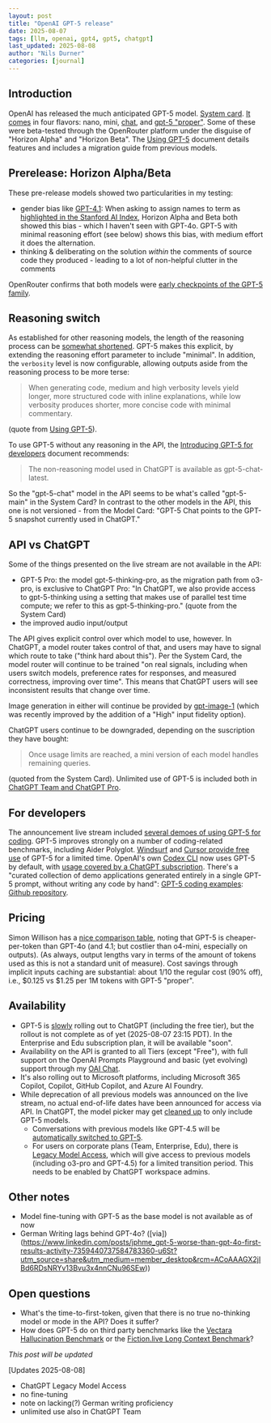 ```yaml
---
layout: post
title: "OpenAI GPT-5 release"
date: 2025-08-07
tags: [llm, openai, gpt4, gpt5, chatgpt]
last_updated: 2025-08-08
author: "Nils Durner"
categories: [journal]
---
```


## Introduction
OpenAI has released the much anticipated GPT-5 model. [System card](https://openai.com/index/gpt-5-system-card/). [It comes](https://platform.openai.com/docs/models) in four flavors: nano, mini, [chat](https://platform.openai.com/docs/models/gpt-5-chat-latest), and [gpt-5 "proper"](https://platform.openai.com/docs/models/gpt-5). Some of these were beta-tested through the OpenRouter platform under the disguise of "Horizon Alpha" and "Horizon Beta". The [Using GPT-5](https://platform.openai.com/docs/guides/latest-model) document details features and includes a migration guide from previous models.

## Prerelease: Horizon Alpha/Beta
These pre-release models showed two particularities in my testing:
* gender bias like [GPT-4.1](_openai-api-gpt-4.1): When asking to assign names to term as [highlighted in the Stanford AI Index](stanford-ai-index), Horizon Alpha and Beta both showed this bias - which I haven't seen with GPT-4o. GPT-5 with minimal reasoning effort (see below) shows this bias, with medium effort it does the alternation. 
* thinking & deliberating on the solution *within* the comments of source code they produced - leading to a lot of non-helpful clutter in the comments

OpenRouter confirms that both models were [early checkpoints of the GPT-5 family](https://www.linkedin.com/posts/openrouter_excited-to-launch-gpt-5-on-openrouter-let-activity-7359290990014185472-5m7r?utm_source=share&utm_medium=member_desktop&rcm=ACoAAAGX2jIBd6RDsNRYv13Bvu3x4nnCNu96SEw).

## Reasoning switch
As established for other reasoning models, the length of the reasoning process can be [somewhat shortened](reasoning-models-no-think). GPT-5 makes this explicit, by extending the reasoning effort parameter to include "minimal". In addition, the `verbosity` level is now configurable, allowing outputs aside from the reasoning process to be more terse:
> When generating code, medium and high verbosity levels yield longer, more structured code with inline explanations, while low verbosity produces shorter, more concise code with minimal commentary.

(quote from [Using GPT-5](https://platform.openai.com/docs/guides/latest-model)).

To use GPT-5 without any reasoning in the API, the [Introducing GPT-5 for developers](https://openai.com/index/introducing-gpt-5-for-developers/) document recommends:
> The non-reasoning model used in ChatGPT is available as gpt-5-chat-latest.

So the "gpt-5-chat" model in the API seems to be what's called "gpt-5-main" in the System Card? In contrast to the other models in the API, this one is not versioned - from the Model Card: "GPT-5 Chat points to the GPT-5 snapshot currently used in ChatGPT."

## API vs ChatGPT
Some of the things presented on the live stream are not available in the API:
* GPT-5 Pro: the model gpt-5-thinking-pro, as the migration path from o3-pro, is exclusive to ChatGPT Pro: "In ChatGPT, we also provide access
to gpt-5-thinking using a setting that makes use of parallel test time compute; we refer to this as gpt-5-thinking-pro." (quote from the System Card)
* the improved audio input/output

The API gives explicit control over which model to use, however. In ChatGPT, a model router takes control of that, and users may have to signal which route to take ("think hard about this"). Per the System Card, the model router will continue to be trained "on real signals, including when users switch models, preference rates for responses, and measured correctness, improving over time". This means that ChatGPT users will see inconsistent results that change over time.

Image generation in either will continue be provided by [gpt-image-1](gpt4o-image-generation) (which was recently improved by the addition of a "High" input fidelity option).

ChatGPT users continue to be downgraded, depending on the suscription they have bought:
> Once usage limits are reached, a mini version of each model handles
remaining queries.

(quoted from the System Card). Unlimited use of GPT-5 is included both in [ChatGPT Team and ChatGPT Pro](https://help.openai.com/en/articles/11909943-gpt-5-in-chatgpt#:~:text=unlimited%20access%20to%20our%20GPT-5%20models).

## For developers
The announcement live stream included [several demoes of using GPT-5 for coding](https://youtu.be/0Uu_VJeVVfo?t=2464). GPT-5 improves strongly on a number of coding-related benchmarks, including Aider Polyglot. [Windsurf](https://x.com/OpenAIDevs/status/1953554951885713859) and [Cursor provide free use](https://x.com/cursor_ai/status/1953519580627742750) of GPT-5 for a limited time. OpenAI's own [Codex CLI](openai-codex-notes) now uses GPT-5 by default, with [usage covered by a ChatGPT subscription](https://x.com/embirico/status/1953526045573059056). There's a "curated collection of demo applications generated entirely in a single GPT-5 prompt, without writing any code by hand": [GPT-5 coding examples](https://gpt-examples.com): [Github repository](https://github.com/openai/gpt-5-coding-examples).

## Pricing
Simon Willison has a [nice comparison table](https://simonwillison.net/2025/Aug/7/gpt-5/#:~:text=Input%20%24%2Fm), noting that GPT-5 is cheaper-per-token than GPT-4o (and 4.1; but costlier than o4-mini, especially on outputs). (As always, output lengths vary in terms of the amount of tokens used as this is not a standard unit of measure). Cost savings through implicit inputs caching are substantial: about 1/10 the regular cost (90% off), i.e., $0.125 vs $1.25 per 1M tokens with GPT-5 "proper".

## Availability
* GPT-5 is [slowly](https://help.openai.com/en/articles/6825453-chatgpt-release-notes#:~:text=GPT-5%20is%20slowly%20rolling%20out) rolling out to ChatGPT (including the free tier), but the rollout is not complete as of yet (2025-08-07 23:15 PDT). In the Enterprise and Edu subscription plan, it will be available "soon".
* Availability on the API is granted to all Tiers (except "Free"), with full support on the OpenAI Prompts Playground and basic (yet evolving) support through my [OAI Chat](oai_chat-updates).
* It's also rolling out to Microsoft platforms, including Microsoft 365 Copilot, Copilot, GitHub Copilot, and Azure AI Foundry.
* While deprecation of all previous models was announced on the live stream, no actual end-of-life dates have been announced for access via API. In ChatGPT, the model picker may get [cleaned up](https://x.com/OpenAI/status/1953526591629508735) to only include GPT-5 models.
    * Conversations with previous models like GPT-4.5 will be [automatically switched to GPT-5](https://help.openai.com/en/articles/6825453-chatgpt-release-notes#:~:text=ChatGPT%20will%20automatically%20switch%20it%20to%20the%20closest%20GPT-5%20equivalent
).
    * For users on corporate plans (Team, Enterprise, Edu), there is [Legacy Model Access](https://help.openai.com/en/articles/11954883-legacy-model-access-for-team-enterprise-and-edu-users#h_ffaadea924), which will give access to previous models (including o3-pro and GPT-4.5) for a limited transition period. This needs to be enabled by ChatGPT workspace admins.

## Other notes
* Model fine-tuning with GPT-5 as the base model is not available as of now
* German Writing lags behind GPT-4o? ([via])(https://www.linkedin.com/posts/jphme_gpt-5-worse-than-gpt-4o-first-results-activity-7359440737584783360-u6St?utm_source=share&utm_medium=member_desktop&rcm=ACoAAAGX2jIBd6RDsNRYv13Bvu3x4nnCNu96SEw))

## Open questions
* What's the time-to-first-token, given that there is no true no-thinking model or mode in the API? Does it suffer?
* How does GPT-5 do on third party benchmarks like the [Vectara Hallucination Benchmark](hallucination-benchmark) or the [Fiction.live Long Context Benchmark](https://fiction.live/stories/Fiction-liveBench-July-25-2025/oQdzQvKHw8JyXbN87)?

_This post will be updated_

[Updates 2025-08-08]
* ChatGPT Legacy Model Access
* no fine-tuning
* note on lacking(?) German writing proficiency
* unlimited use also in ChatGPT Team